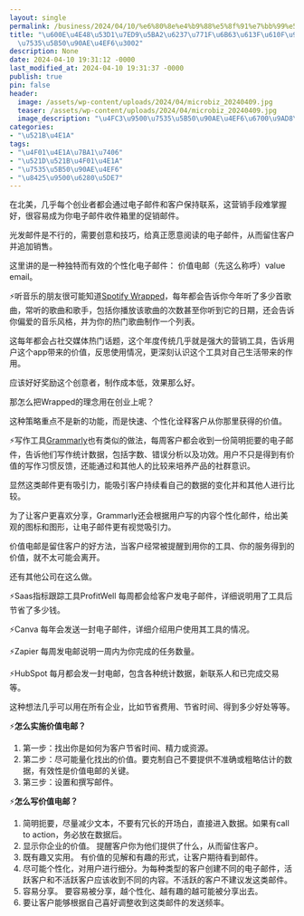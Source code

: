 ```yaml
---
layout: single
permalink: /business/2024/04/10/%e6%80%8e%e4%b9%88%e5%8f%91%e7%bb%99%e5%ae%a2%e6%88%b7%e7%9c%9f%e6%ad%a3%e6%84%bf%e6%84%8f%e9%98%85%e8%af%bb%e7%9a%84%e7%94%b5%e5%ad%90%e9%82%ae%e4%bb%b6%e3%80%82/
title: "\u600E\u4E48\u53D1\u7ED9\u5BA2\u6237\u771F\u6B63\u613F\u610F\u9605\u8BFB\u7684\
  \u7535\u5B50\u90AE\u4EF6\u3002"
description: None
date: 2024-04-10 19:31:12 -0000
last_modified_at: 2024-04-10 19:31:37 -0000
publish: true
pin: false
header:
  image: /assets/wp-content/uploads/2024/04/microbiz_20240409.jpg
  teaser: /assets/wp-content/uploads/2024/04/microbiz_20240409.jpg
  image_description: "\u4FC3\u9500\u7535\u5B50\u90AE\u4EF6\u6700\u9AD8\u7EA7\u5199\u6CD5"
categories:
- "\u521B\u4E1A"
tags:
- "\u4F01\u4E1A\u7BA1\u7406"
- "\u521D\u521B\u4F01\u4E1A"
- "\u7535\u5B50\u90AE\u4EF6"
- "\u8425\u9500\u6280\u5DE7"
---
```

在北美，几乎每个创业者都会通过电子邮件和客户保持联系，这营销手段难掌握好，很容易成为你电子邮件收件箱里的促销邮件。

光发邮件是不行的，需要创意和技巧，给真正愿意阅读的电子邮件，从而留住客户并追加销售。

这里讲的是一种独特而有效的个性化电子邮件： 价值电邮（先这么称呼）value email。

⚡听音乐的朋友很可能知道[Spotify Wrapped](https://newsroom.spotify.com/2023-wrapped/)，每年都会告诉你今年听了多少首歌曲，常听的歌曲和歌手，包括你播放该歌曲的次数甚至你听到它的日期，还会告诉你偏爱的音乐风格，并为你的热门歌曲制作一个列表。

这每年都会占社交媒体热门话题，这个年度传统几乎就是强大的营销工具，告诉用户这个app带来的价值，反思使用情况，更深刻认识这个工具对自己生活带来的作用。

应该好好奖励这个创意者，制作成本低，效果那么好。

那怎么把Wrapped的理念用在创业上呢？

这种策略重点不是新的功能，而是快速、个性化诠释客户从你那里获得的价值。

⚡写作工具[Grammarly](https://www.grammarly.com)也有类似的做法，每周客户都会收到一份简明扼要的电子邮件，告诉他们写作统计数据，包括字数、错误分析以及功效。用户不只是得到有价值的写作习惯反馈，还能通过和其他人的比较来培养产品的社群意识。

显然这类邮件更有吸引力，能吸引客户持续看自己的数据的变化并和其他人进行比较。

为了让客户更喜欢分享，Grammarly还会根据用户写的内容个性化邮件，给出美观的图标和图形，让电子邮件更有视觉吸引力。

价值电邮是留住客户的好方法，当客户经常被提醒到用你的工具、你的服务得到的价值，就不太可能会离开。

还有其他公司在这么做。

⚡Saas指标跟踪工具ProfitWell 每周都会给客户发电子邮件，详细说明用了工具后节省了多少钱。

⚡Canva 每年会发送一封电子邮件，详细介绍用户使用其工具的情况。

⚡Zapier 每周发电邮说明一周内为你完成的任务数量。

⚡HubSpot 每月都会发一封电邮，包含各种统计数据，新联系人和已完成交易等。

这种想法几乎可以用在所有企业，比如节省费用、节省时间、得到多少好处等等。

⚡**怎么实施价值电邮？**

  1. 第一步：找出你是如何为客户节省时间、精力或资源。
  2. 第二步：尽可能量化找出的价值。要克制自己不要提供不准确或粗略估计的数据，有效性是价值电邮的关键。
  3. 第三步：设置和撰写邮件。

⚡**怎么写价值电邮？**

  1. 简明扼要，尽量减少文本，不要有冗长的开场白，直接进入数据。如果有call to action，务必放在数据后。
  2. 显示你企业的价值。 提醒客户你为他们提供了什么，从而留住客户。
  3. 既有趣又实用。 有价值的见解和有趣的形式，让客户期待看到邮件。
  4. 尽可能个性化，对用户进行细分。为每种类型的客户创建不同的电子邮件，活跃客户和不活跃客户应该收到不同的内容。不活跃的客户不建议发这类邮件。
  5. 容易分享。 要容易被分享，越个性化、越有趣的越可能被分享出去。
  6. 要让客户能够根据自己喜好调整收到这类邮件的发送频率。
